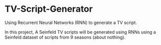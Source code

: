 # TV-Script-Generator
Using Recurrent Neural Networks (RNN) to generate a TV script. 

In this project, A Seinfeld TV scripts will be generated using RNNs using a Seinfeld dataset of scripts from 9 seasons (about nothing).
